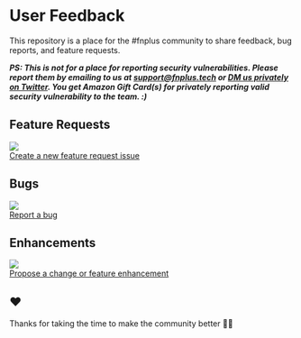 # User Feedback

This repository is a place for the #fnplus community to share feedback, bug reports, and feature requests.

***PS: This is not for a place for reporting security vulnerabilities. Please report them by emailing to us at [support@fnplus.tech](mailto:support@fnplus.tech) or [DM us privately on Twitter](https://twitter.com/fnplusofficial). You get Amazon Gift Card(s) for privately reporting valid security vulnerability to the team. :)***

## Feature Requests

[![](https://media.giphy.com/media/E0cyxhawhe9dm/200w_d.gif)<br/>
Create a new feature request issue](https://github.com/fnplus/feedback/issues/new?assignees=&labels=&template=feature_request.md&title=)

## Bugs

[![](https://media.giphy.com/media/t7MWRoExDRF72/200w_d.gif)<br/>
Report a bug](https://github.com/fnplus/feedback/issues/new?assignees=&labels=bug&template=bug_report.md&title=)

## Enhancements

[![](https://media.giphy.com/media/nR4L10XlJcSeQ/giphy-downsized.gif)<br/>
Propose a change or feature enhancement](https://github.com/fnplus/feedback/issues/new?assignees=&labels=enhancement&template=feature-enhancement.md&title=)

## ❤️

Thanks for taking the time to make the community better 🙌🍺
